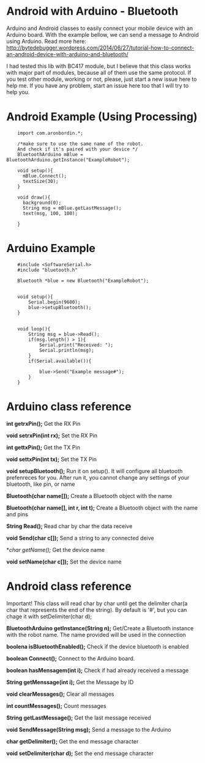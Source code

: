 Android with Arduino - Bluetooth
================================

Arduino and Android classes to easily connect your mobile device with an Arduino board.
With the example bellow, we can send a message to Android using Arduino.
Read more here: http://bytedebugger.wordpress.com/2014/06/27/tutorial-how-to-connect-an-android-device-with-arduino-and-bluetooth/

I had tested this lib with BC417 module, but I believe that this class works with major part of modules, because all of them use the same protocol. If you test other module, working or not, please, just start a new issue here to help me. If you have any problem, start an issue here too that I will try to help you.


Android Example (Using Processing)
==================================

		import com.aronbordin.*;

		/*make sure to use the same name of the robot. 
		And check if it's paired with your device */
		BluetoothArduino mBlue = BluetoothArduino.getInstance("ExampleRobot");

		void setup(){
		  mBlue.Connect();  
		  textSize(30);
		}

		void draw(){
		  background(0);
		  String msg = mBlue.getLastMessage();
		  text(msg, 100, 100);  
		  
		}

Arduino Example
===============

		#include <SoftwareSerial.h>
		#include "bluetooth.h"

		Bluetooth *blue = new Bluetooth("ExampleRobot");


		void setup(){
			Serial.begin(9600);
			blue->setupBluetooth();	
		}


		void loop(){
			String msg = blue->Read();
			if(msg.length() > 1){
				Serial.print("Received: ");
				Serial.println(msg);
			}
			if(Serial.available()){

				blue->Send("Example message#");
			}
		}


Arduino class reference
=======================

**int getrxPin();**
Get the RX Pin

**void setrxPin(int rx);**
Set the RX Pin

**int gettxPin();**
Get the TX Pin

**void settxPin(int tx);**
Set the TX Pin

**void setupBluetooth();**
Run it on setup(). It will configure all bluetooth prefenreces for you. 
After run it, you cannot change any settings of your bluetooth, like pin, or name

**Bluetooth(char name[]);**
Create a Bluetooth object with the name

**Bluetooth(char name[], int r, int t);**
Create a Bluetooth object with the name and pins

**String Read();**
Read char by char the data receive

**void Send(char c[]);**
Send a string to any connected deive

**char *getName();**
Get the device name

**void setName(char c[]);**
Set the device name


Android class reference
=======================
Important!
This class will read char by char until get the delimiter char(a char that represents the end of the string). 
By default is '#', but you can chage it with setDelimiter(char d);

**BluetoothArduino getInstance(String n);**
Get/Create a Bluetooth instance with the robot name. The name provided will be used in the connection

**boolena isBluetoothEnabled();**
Check if the device bluetooth is enabled

**boolean Connect();**
Connect to the Arduino board.

**boolean hasMensagem(int i);**
Check if had already received a message

**String getMenssage(int i);**
Get the Message by ID

**void clearMessages();**
Clear all messages

**int countMessages();**
Count messages

**String getLastMessage();**
Get the last message received

**void SendMessage(String msg);**
Send a message to the Arduino

**char getDelimiter();**
Get the end message character

**void setDelimiter(char d);**
Set the end message character